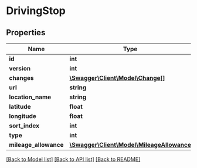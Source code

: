 # DrivingStop

## Properties
Name | Type | Description | Notes
------------ | ------------- | ------------- | -------------
**id** | **int** |  | [optional] 
**version** | **int** |  | [optional] 
**changes** | [**\Swagger\Client\Model\Change[]**](Change.md) |  | [optional] 
**url** | **string** |  | [optional] 
**location_name** | **string** |  | 
**latitude** | **float** |  | [optional] 
**longitude** | **float** |  | [optional] 
**sort_index** | **int** |  | [optional] 
**type** | **int** |  | [optional] 
**mileage_allowance** | [**\Swagger\Client\Model\MileageAllowance**](MileageAllowance.md) |  | 

[[Back to Model list]](../README.md#documentation-for-models) [[Back to API list]](../README.md#documentation-for-api-endpoints) [[Back to README]](../README.md)


